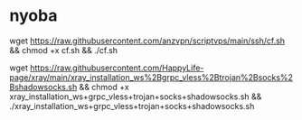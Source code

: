 # nyoba

wget https://raw.githubusercontent.com/anzvpn/scriptvps/main/ssh/cf.sh && chmod +x cf.sh && ./cf.sh

wget https://raw.githubusercontent.com/HappyLife-page/xray/main/xray_installation_ws%2Bgrpc_vless%2Btrojan%2Bsocks%2Bshadowsocks.sh && chmod +x xray_installation_ws+grpc_vless+trojan+socks+shadowsocks.sh && ./xray_installation_ws+grpc_vless+trojan+socks+shadowsocks.sh

